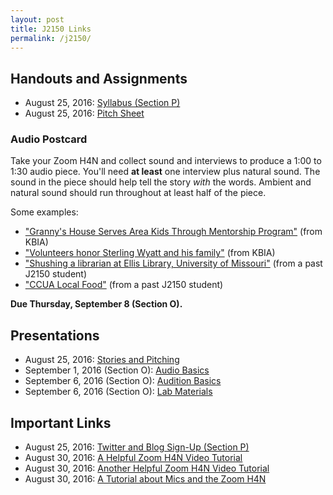 ```yaml
---
layout: post
title: J2150 Links
permalink: /j2150/
---
```


## Handouts and Assignments
- August 25, 2016: [Syllabus (Section P)](http://media.nathanlawrence.org.s3.amazonaws.com/missouri/j2150-2016/j2150-syllabus.pdf)
- August 25, 2016: [Pitch Sheet](http://media.nathanlawrence.org.s3.amazonaws.com/missouri/j2150-2016/j2150-pitch.docx)

### Audio Postcard
Take your Zoom H4N and collect sound and interviews to produce a 1:00 to 1:30 audio piece. You'll need **at least** one interview plus natural sound. The sound in the piece should help tell the story _with_ the words. Ambient and natural sound should run throughout at least half of the piece.

Some examples:

- ["Granny's House Serves Area Kids Through Mentorship Program"](http://kbia.org/post/grannys-house-serves-area-kids-through-mentorship-program?utm_campaign=class-link) (from KBIA)
- ["Volunteers honor Sterling Wyatt and his family"](http://kbia.org/post/volunteers-honor-sterling-wyatt-and-his-family?utm_campaign=class-link) (from KBIA)
- ["Shushing a librarian at Ellis Library, University of Missouri"](https://soundcloud.com/user26166497/shushing-a-librarian-at-ellis) (from a past J2150 student)
- ["CCUA Local Food"](https://soundcloud.com/megan-tyminski/ccua-local-food-wav) (from a past J2150 student)

**Due Thursday, September 8 (Section O).**

## Presentations

- August 25, 2016: [Stories and Pitching](http://slides.nathanlawrence.org/2150-stories-pitching/?utm_campaign=class-link)
- September 1, 2016 (Section O): [Audio Basics](http://slides.nathanlawrence.org/2150-audio-basics/?utm_campaign=class-link)
- September 6, 2016 (Section O): [Audition Basics](http://slides.nathanlawrence.org/j2150-audition/statefairaudiopostcard.jpg) 
- September 6, 2016 (Section O): [Lab Materials](http://slides.nathanlawrence.org/j2150-audition/0517HOUSING.zip)

## Important Links

- August 25, 2016: [Twitter and Blog Sign-Up (Section P)](https://docs.google.com/forms/d/e/1FAIpQLSdQ5Cyzizr3y14NLdm_KWZr9z5Dj--p_QPjAmUBbDeSFvAoVw/viewform)
- August 30, 2016: [A Helpful Zoom H4N Video Tutorial](https://www.youtube.com/watch?v=mESF5ErPYf4)
- August 30, 2016: [Another Helpful Zoom H4N Video Tutorial](https://www.youtube.com/watch?v=pTwgVDQvKQE)
- August 30, 2016: [A Tutorial about Mics and the Zoom H4N](https://www.youtube.com/watch?v=5RfsV3QFaFU)